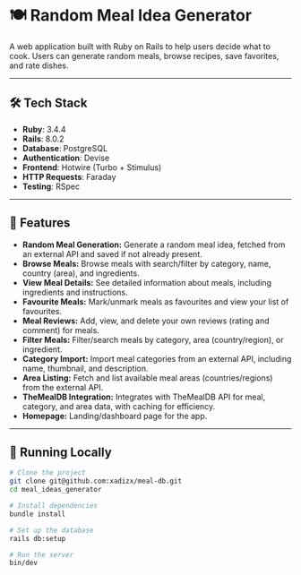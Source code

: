 # 🍽️ Random Meal Idea Generator

A web application built with Ruby on Rails to help users decide what to cook. Users can generate random meals, browse recipes, save favorites, and rate dishes.

---

## 🛠 Tech Stack

- **Ruby**: 3.4.4
- **Rails**: 8.0.2
- **Database**: PostgreSQL
- **Authentication**: Devise
- **Frontend**: Hotwire (Turbo + Stimulus)
- **HTTP Requests**: Faraday
- **Testing**: RSpec

---

## 🚀 Features

- **Random Meal Generation:** Generate a random meal idea, fetched from an external API and saved if not already present.
- **Browse Meals:** Browse meals with search/filter by category, name, country (area), and ingredients.
- **View Meal Details:** See detailed information about meals, including ingredients and instructions.
- **Favourite Meals:** Mark/unmark meals as favourites and view your list of favourites.
- **Meal Reviews:** Add, view, and delete your own reviews (rating and comment) for meals.
- **Filter Meals:** Filter/search meals by category, area (country/region), or ingredient.
- **Category Import:** Import meal categories from an external API, including name, thumbnail, and description.
- **Area Listing:** Fetch and list available meal areas (countries/regions) from the external API.
- **TheMealDB Integration:** Integrates with TheMealDB API for meal, category, and area data, with caching for efficiency.
- **Homepage:** Landing/dashboard page for the app.

---

## 🧪 Running Locally

```bash
# Clone the project
git clone git@github.com:xadizx/meal-db.git
cd meal_ideas_generator

# Install dependencies
bundle install

# Set up the database
rails db:setup

# Run the server
bin/dev
```
